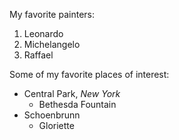 My favorite painters:
1. Leonardo
2. Michelangelo
3. Raffael

Some of my favorite places of interest:
* Central Park, _New York_
  - Bethesda Fountain
* Schoenbrunn
  - Gloriette

